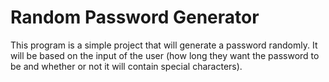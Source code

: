 # Random Password Generator
This program is a simple project that will generate a password randomly. It will be based on the input of the user (how long they want the password to be and whether or not it will contain special characters).